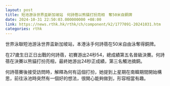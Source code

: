 ```yaml
---
layout: post
title: 短池游泳世界盃新加坡站　何詩蓓以熊貓打扮亮相　奪50米自銅牌
date: 2024-10-31 22:50:03.000000000 +08:00
link: https://news.rthk.hk/rthk/ch/component/k2/1777091-20241031.htm
categories: rthk
---
```


世界泳聯短池游泳世界盃新加坡站，本港泳手何詩蓓在50米自由泳奪得銅牌。

在27歲生日正日出戰的何詩蓓，初賽游出24秒54，總成績第五名晉級決賽。何詩蓓在決賽以熊貓打扮亮相，最終她游出24秒正成績，第三名觸池摘銅。

何詩蓓賽後接受訪問時，解釋為何有這個打扮，她提到上星期在南韓期間開始構思，前往泳池時突然有一個好的想法，很開心能夠做到，形容相當有趣。
